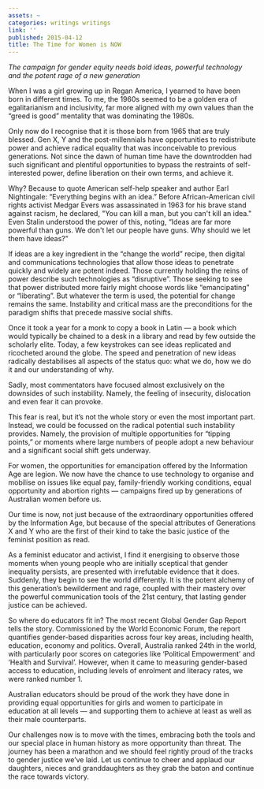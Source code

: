 ```yaml
---
assets: ~
categories: writings writings
link: ''
published: 2015-04-12
title: The Time for Women is NOW
---
```

*The campaign for gender equity needs bold ideas, powerful technology and the potent rage of a new generation*

When I was a girl growing up in Regan America, I yearned to have been born in different times. To me, the 1960s seemed to be a golden era of egalitarianism and inclusivity, far more aligned with my own values than the “greed is good” mentality that was dominating the 1980s. 

Only now do I recognise that it is those born from 1965 that are truly blessed. Gen X, Y and the post-millennials have opportunities to redistribute power and achieve radical equality that was inconceivable to previous generations. Not since the dawn of human time have the downtrodden had such significant and plentiful opportunities to bypass the restraints of self-interested power, define liberation on their own terms, and achieve it. 

Why? Because to quote American self-help speaker and author Earl Nightingale: “Everything begins with an idea.” Before African-American civil rights activist Medgar Evers was assassinated in 1963 for his brave stand against racism, he declared, "You can kill a man, but you can't kill an idea." Even Stalin understood the power of this, noting, “Ideas are far more powerful than guns. We don't let our people have guns. Why should we let them have ideas?”

If ideas are a key ingredient in the “change the world” recipe, then digital and communications technologies that allow those ideas to penetrate quickly and widely are potent indeed. Those currently holding the reins of power describe such technologies as “disruptive”. Those seeking to see that power distributed more fairly might choose words like “emancipating” or “liberating”. But whatever the term is used, the potential for change remains the same. Instability and critical mass are the preconditions for the paradigm shifts that precede massive social shifts. 

Once it took a year for a monk to copy a book in Latin — a book which would typically be chained to a desk in a library and read by few outside the scholarly elite. Today, a few keystrokes can see ideas replicated and ricocheted around the globe. The speed and penetration of new ideas radically destabilises all aspects of the status quo: what we do, how we do it and our understanding of why. 

Sadly, most commentators have focused almost exclusively on the downsides of such instability. Namely, the feeling of insecurity, dislocation and even fear it can provoke. 

This fear is real, but it’s not the whole story or even the most important part. Instead, we could be focussed on the radical potential such instability provides. Namely, the provision of multiple opportunities for “tipping points,” or moments where large numbers of people adopt a new behaviour and a significant social shift gets underway. 

For women, the opportunities for emancipation offered by the Information Age are legion. We now have the chance to use technology to organise and mobilise on issues like equal pay, family-friendly working conditions, equal opportunity and abortion rights — campaigns fired up by generations of Australian women before us. 

Our time is now, not just because of the extraordinary opportunities offered by the Information Age, but because of the special attributes of Generations X and Y who are the first of their kind to take the basic justice of the feminist position as read. 

As a feminist educator and activist, I find it energising to observe those moments when young people who are initially sceptical that gender inequality persists, are presented with irrefutable evidence that it does. Suddenly, they begin to see the world differently. It is the potent alchemy of this generation’s bewilderment and rage, coupled with their mastery over the powerful communication tools of the 21st century, that lasting gender justice can be achieved. 

So where do educators fit in? The most recent Global Gender Gap Report tells the story. Commissioned by the World Economic Forum, the report quantifies gender-based disparities across four key areas, including health, education, economy and politics. Overall, Australia ranked 24th in the world, with particularly poor scores on categories like ‘Political Empowerment’ and ‘Health and Survival’. However, when it came to measuring gender-based access to education, including levels of enrolment and literacy rates, we were ranked number 1. 

Australian educators should be proud of the work they have done in providing equal opportunities for girls and women to participate in education at all levels — and supporting them to achieve at least as well as their male counterparts. 

Our challenges now is to move with the times, embracing both the tools and our special place in human history as more opportunity than threat. The journey has been a marathon and we should feel rightly proud of the tracks to gender justice we’ve laid. Let us continue to cheer and applaud our daughters, nieces and granddaughters as they grab the baton and continue the race towards victory. 